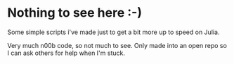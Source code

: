 # Nothing to see here :-)

Some simple scripts i've made just to get a bit more up to speed on Julia.

Very much n00b code, so not much to see.  Only made into an open repo
so I can ask others for help when I'm stuck.
